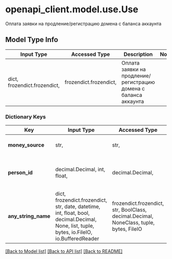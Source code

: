 # openapi_client.model.use.Use

Оплата заявки на продление/регистрацию домена с баланса аккаунта

## Model Type Info
Input Type | Accessed Type | Description | Notes
------------ | ------------- | ------------- | -------------
dict, frozendict.frozendict,  | frozendict.frozendict,  | Оплата заявки на продление/регистрацию домена с баланса аккаунта | 

### Dictionary Keys
Key | Input Type | Accessed Type | Description | Notes
------------ | ------------- | ------------- | ------------- | -------------
**money_source** | str,  | str,  | Тип создаваемой заявки. | must be one of ["use", ] 
**person_id** | decimal.Decimal, int, float,  | decimal.Decimal,  | Идентификатор администратора, на которого зарегистрирован домен. | [optional] 
**any_string_name** | dict, frozendict.frozendict, str, date, datetime, int, float, bool, decimal.Decimal, None, list, tuple, bytes, io.FileIO, io.BufferedReader | frozendict.frozendict, str, BoolClass, decimal.Decimal, NoneClass, tuple, bytes, FileIO | any string name can be used but the value must be the correct type | [optional]

[[Back to Model list]](../../README.md#documentation-for-models) [[Back to API list]](../../README.md#documentation-for-api-endpoints) [[Back to README]](../../README.md)

